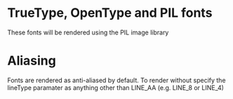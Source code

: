 # TrueType, OpenType and PIL fonts

These fonts will be rendered using the PIL image library

# Aliasing

Fonts are rendered as anti-aliased by default. To render without specify the lineType paramater as anything other 
than LINE_AA (e.g. LINE_8 or LINE_4)
